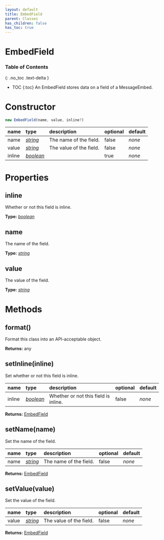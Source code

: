 ```yaml
---
layout: default
title: EmbedField
parent: Classes
has_children: false
has_toc: true
---
```


# EmbedField
### Table of Contents
{: .no_toc .text-delta }

- TOC
{:toc}
An EmbedField stores data on a field of a
MessageEmbed.
# Constructor
```js
new EmbedField(name, value, inline?)
```

| name | type | description | optional | default |
|:-----|:-----|:------------|:---------|:--------|
| name | *[string](https://developer.mozilla.org/en-US/docs/Web/JavaScript/Reference/Global_Objects/string)* | The name of the field. | false | *none* |
| value | *[string](https://developer.mozilla.org/en-US/docs/Web/JavaScript/Reference/Global_Objects/string)* | The value of the field. | false | *none* |
| inline | *[boolean](https://developer.mozilla.org/en-US/docs/Web/JavaScript/Reference/Global_Objects/boolean)* |   | true | *none* |

# Properties
## inline
Whether or not this field is inline.

**Type:** *[boolean](https://developer.mozilla.org/en-US/docs/Web/JavaScript/Reference/Global_Objects/boolean)*

## name
The name of the field.

**Type:** *[string](https://developer.mozilla.org/en-US/docs/Web/JavaScript/Reference/Global_Objects/string)*

## value
The value of the field.

**Type:** *[string](https://developer.mozilla.org/en-US/docs/Web/JavaScript/Reference/Global_Objects/string)*

# Methods
## format()
Format this class into an API-acceptable object.

**Returns:** any

## setInline(inline)
Set whether or not this field is inline.

| name | type | description | optional | default |
|:-----|:-----|:------------|:---------|:--------|
| inline | *[boolean](https://developer.mozilla.org/en-US/docs/Web/JavaScript/Reference/Global_Objects/boolean)* | Whether or not this field is inline. | false | *none* |

**Returns:** [EmbedField](/classes/EmbedField)

## setName(name)
Set the name of the field.

| name | type | description | optional | default |
|:-----|:-----|:------------|:---------|:--------|
| name | *[string](https://developer.mozilla.org/en-US/docs/Web/JavaScript/Reference/Global_Objects/string)* | The name of the field. | false | *none* |

**Returns:** [EmbedField](/classes/EmbedField)

## setValue(value)
Set the value of the field.

| name | type | description | optional | default |
|:-----|:-----|:------------|:---------|:--------|
| value | *[string](https://developer.mozilla.org/en-US/docs/Web/JavaScript/Reference/Global_Objects/string)* | The value of the field. | false | *none* |

**Returns:** [EmbedField](/classes/EmbedField)

